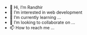 - 👋 Hi, I’m Randhir
- 👀 I’m interested in web development
- 🌱 I’m currently learning ...
- 💞️ I’m looking to collaborate on ...
- 📫 How to reach me ...

<!---
Randhiranju/Randhiranju is a ✨ special ✨ repository because its `README.md` (this file) appears on your GitHub profile.
You can click the Preview link to take a look at your changes.
--->
